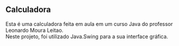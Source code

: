 ## Calculadora  

Esta é uma calculadora feita em aula em um curso Java do professor Leonardo Moura Leitao.  
Neste projeto, foi utilizado Java.Swing para a sua interface gráfica.
